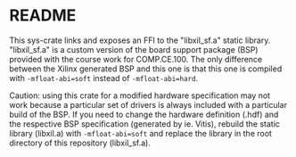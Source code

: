 # README
This sys-crate links and exposes an FFI to the "libxil_sf.a" static library. "libxil_sf.a" is a
custom version of the board support package (BSP) provided with the course work for COMP.CE.100. The
only difference between the Xilinx generated BSP and this one is that this one is compiled with
`-mfloat-abi=soft` instead of `-mfloat-abi=hard`.

Caution: using this crate for a modified hardware specification may not work because a particular
set of drivers is always included with a particular build of the BSP. If you need to change the
hardware definition (.hdf) and the respective BSP specification (generated by ie. Vitis), rebuild
the static library (libxil.a) with `-mfloat-abi=soft` and replace the library in the root directory
of this repository (libxil_sf.a).
